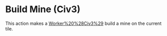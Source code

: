 # Build Mine (Civ3)

This action makes a [Worker%20%28Civ3%29](Worker) build a mine on the current tile.
